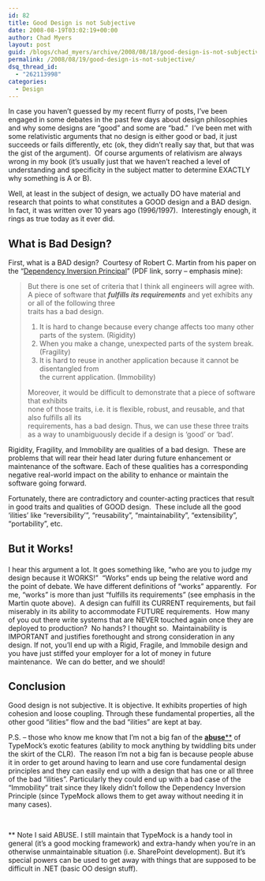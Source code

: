 ```yaml
---
id: 82
title: Good Design is not Subjective
date: 2008-08-19T03:02:19+00:00
author: Chad Myers
layout: post
guid: /blogs/chad_myers/archive/2008/08/18/good-design-is-not-subjective.aspx
permalink: /2008/08/19/good-design-is-not-subjective/
dsq_thread_id:
  - "262113998"
categories:
  - Design
---
```

In case you haven’t guessed by my recent flurry of posts, I’ve been engaged in some debates in the past few days about design philosophies and why some designs are “good” and some are “bad.”&#160; I’ve been met with some relativistic arguments that no design is either good or bad, it just succeeds or fails differently, etc (ok, they didn’t really say that, but that was the gist of the argument).&#160; Of course arguments of relativism are always wrong in my book (it’s usually just that we haven’t reached a level of understanding and specificity in the subject matter to determine EXACTLY why something is A or B).

Well, at least in the subject of design, we actually DO have material and research that points to what constitutes a GOOD design and a BAD design. In fact, it was written over 10 years ago (1996/1997).&#160; Interestingly enough, it rings as true today as it ever did.

## What is Bad Design?

First, what is a BAD design?&#160; Courtesy of Robert C. Martin from his paper on the “[Dependency Inversion Principal](http://www.objectmentor.com/resources/articles/dip.pdf)” (PDF link, sorry – emphasis mine):

> But there is one set of criteria that I think all engineers will agree with. A piece of software that **_fulfills its requirements_** and yet exhibits any or all of the following three   
> traits has a bad design. 
> 
>   1. It is hard to change because every change affects too many other parts of the system. (Rigidity) 
>   2. When you make a change, unexpected parts of the system break. (Fragility) 
>   3. It is hard to reuse in another application because it cannot be disentangled from   
>     the current application. (Immobility)
> 
> Moreover, it would be difficult to demonstrate that a piece of software that exhibits   
> none of those traits, i.e. it is flexible, robust, and reusable, and that also fulfills all its   
> requirements, has a bad design. Thus, we can use these three traits as a way to unambiguously decide if a design is ‘good’ or ‘bad’.

Rigidity, Fragility, and Immobility are qualities of a bad design.&#160; These are problems that will rear their head later during future enhancement or maintenance of the software. Each of these qualities has a corresponding negative real-world impact on the ability to enhance or maintain the software going forward. 

Fortunately, there are contradictory and counter-acting practices that result in good traits and qualities of GOOD design.&#160; These include all the good ‘ilities’ like “reversibility&#8217;”, “reusability”, “maintainability”, “extensibility”, “portability”, etc.

## But it Works!</p> </p> </p> </p> </p> </p> </p> </p> </p> </p> </p> </p> </p> </p> 

I hear this argument a lot. It goes something like, “who are you to judge my design because it WORKS!”&#160; “Works” ends up being the relative word and the point of debate. We have different definitions of “works” apparently.&#160; For me, “works” is more than just “fulfills its requirements” (see emphasis in the Martin quote above).&#160; A design can fulfill its CURRENT requirements, but fail miserably in its ability to accommodate FUTURE requirements.&#160; How many of you out there write systems that are NEVER touched again once they are deployed to production?&#160; No hands? I thought so.&#160; Maintainability is IMPORTANT and justifies forethought and strong consideration in any design. If not, you’ll end up with a Rigid, Fragile, and Immobile design and you have just stiffed your employer for a lot of money in future maintenance.&#160; We can do better, and we should!

## </p> </p> </p> </p> </p> 

## Conclusion

Good design is not subjective. It is objective. It exhibits properties of high cohesion and loose coupling. Through these fundamental properties, all the other good “ilities” flow and the bad “ilities” are kept at bay.

P.S. – those who know me know that I’m not a big fan of the <u>**abuse****</u> of TypeMock’s exotic features (ability to mock anything by twiddling bits under the skirt of the CLR).&#160; The reason I’m not a big fan is because people abuse it in order to get around having to learn and use core fundamental design principles and they can easily end up with a design that has one or all three of the bad “ilities”. Particularly they could end up with a bad case of the “Immobility” trait since they likely didn’t follow the Dependency Inversion Principle (since TypeMock allows them to get away without needing it in many cases).

&#160;

** Note I said ABUSE. I still maintain that TypeMock is a handy tool in general (it’s a good mocking framework) and extra-handy when you’re in an otherwise unmaintainable situation (i.e. SharePoint development). But it’s special powers can be used to get away with things that are supposed to be difficult in .NET (basic OO design stuff).